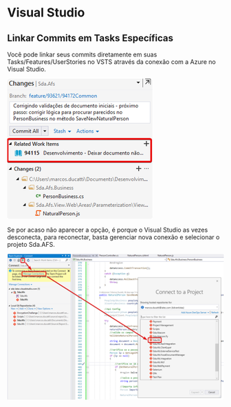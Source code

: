 # Visual Studio

## Linkar Commits em Tasks Específicas

Você pode linkar seus commits diretamente em suas Tasks/Features/UserStories no VSTS através da conexão com a Azure no Visual Studio.

![Linkando os commits nas tasks](.gitbook/assets/image%20%286%29.png)

Se por acaso não aparecer a opção, é porque o Visual Studio as vezes desconecta, para reconectar, basta gerenciar nova conexão e selecionar o projeto Sda.AFS.

![Conectando novamente no projeto](.gitbook/assets/image%20%282%29.png)

